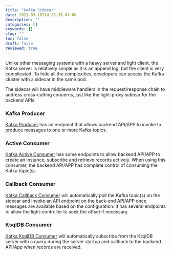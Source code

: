 ```yaml
---
title: "Kafka Sidecar"
date: 2021-03-16T14:25:35-04:00
description: ""
categories: []
keywords: []
slug: ""
toc: false
draft: false
reviewed: true
---
```


Unlike other messaging systems with a heavy server and light client, the Kafka server is relatively simple as it is an append log, but the client is very complicated. To hide all the complexities, developers can access the Kafka cluster with a sidecar in the same pod. 

The sidecar will have middleware handlers in the request/response chain to address cross-cutting concerns, just like the light-proxy sidecar for the backend APIs. 

### Kafka Producer

[Kafka Producer][] has an endpoint that allows backend API/APP to invoke to produce messages to one or more Kafka topics. 

### Active Consumer

[Kafka Active Consumer] has some endpoints to allow backend API/APP to create an instance, subscribe and retrieve records actively. When using this consumer, the backend API/APP has complete control of consuming the Kafka topic(s).

### Callback Consumer

[Kafka Callback Consumer][] will automatically poll the Kafka topic(s) on the sidecar and invoke an API endpoint on the back-end API/APP once messages are available based on the configuration. It has several endpoints to allow the light-controller to seek the offset if necessary. 

### KsqlDB Consumer

[Kafka KsqlDB Consumer][] will automatically subscribe from the KsqlDB server with a query during the server startup and callback to the backend API/App when records are received. 

[Kafka Active Consumer]: /service/mesh/kafka/active-consumer/
[Kafka Callback Consumer]: /service/mesh/kafka/callback-consumer/
[Kafka Producer]: /service/mesh/kafka/producer/
[Kafka KsqlDB Consumer]: /service/mesh/kafka/ksqldb-consumer/

